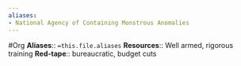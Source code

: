 ```yaml
---
aliases: 
- National Agency of Containing Monstrous Anomalies
---
```

#Org
**Aliases**:: `=this.file.aliases`
**Resources**:: Well armed, rigorous training
**Red-tape**:: bureaucratic, budget cuts